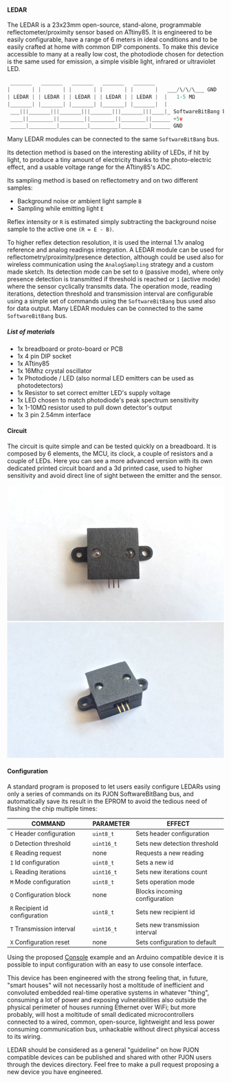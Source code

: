 
#### LEDAR
The LEDAR is a 23x23mm open-source, stand-alone, programmable reflectometer/proximity sensor based on ATtiny85. It is engineered to be easily configurable, have a range of 6 meters in ideal conditions and to be easily crafted at home with common DIP components. To make this device accessible to many at a really low cost, the photodiode chosen for detection is the same used for emission, a simple visible light, infrared or ultraviolet LED.

```cpp  
 _______   _______   _______   _______   _______
|       | |       | |       | |       | |       |   ___/\/\/\___ GND
| LEDAR | | LEDAR | | LEDAR | | LEDAR | | LEDAR |  |   1-5 MΩ
|_______| |_______| |_______| |_______| |_______|  |  
 ___|||_______|||_______|||_______|||_______|||____|_ SoftwareBitBang bus
 ____||________||________||________||________||______ +5v
 _____|_________|_________|_________|_________|______ GND
```
Many LEDAR modules can be connected to the same `SoftwareBitBang` bus.

Its detection method is based on the interesting ability of LEDs, if hit by light, to produce a tiny amount of electricity thanks to the photo-electric effect, and a usable voltage range for the ATtiny85's ADC.

Its sampling method is based on reflectometry and on two different samples:
- Background noise or ambient light sample `B`
- Sampling while emitting light `E`

Reflex intensity or `R` is estimated simply subtracting the background noise sample to the active one `(R = E - B)`.

To higher reflex detection resolution, it is used the internal 1.1v analog reference and analog readings integration. A LEDAR module can be used for reflectometry/proximity/presence detection, although could be used also for wireless communication using the `AnalogSampling` strategy and a custom made sketch. Its detection mode can be set to `0` (passive mode), where only presence detection is transmitted if threshold is reached or `1` (active mode) where the sensor cyclically transmits data. The operation mode, reading iterations, detection threshold and transmission interval are configurable using a simple set of commands using the `SoftwareBitBang` bus used also for data output. Many LEDAR modules can be connected to the same `SoftwareBitBang` bus.  

##### List of materials
- 1x breadboard or proto-board or PCB    
- 1x 4 pin DIP socket                    
- 1x ATtiny85                            
- 1x 16Mhz crystal oscillator            
- 1x Photodiode / LED (also normal LED emitters can be used as photodetectors)   
- 1x Resistor to set correct emitter LED's supply voltage                     
- 1x LED chosen to match photodiode's peak spectrum sensitivity          
- 1x 1-10MΩ resistor used to pull down detector's output                 
- 1x 3 pin 2.54mm interface                                              

#### Circuit
The circuit is quite simple and can be tested quickly on a breadboard. It is composed by 6 elements, the MCU, its clock, a couple of resistors and a couple of LEDs. Here you can see a more advanced version with its own dedicated printed circuit board and a 3d printed case, used to higher sensitivity and avoid direct line of sight between the emitter and the sensor.

![PJON](images/LEDAR-front.jpg)
![PJON](images/LEDAR-front-2.jpg)

#### Configuration
A standard program is proposed to let users easily configure LEDARs using only a series of commands on its PJON SoftwareBitBang bus, and automatically save its result in the EPROM to avoid the tedious need of flashing the chip multiple times:

| COMMAND                         | PARAMETER     | EFFECT                        |
| --------------------------------| --------------| ------------------------------|
|  `C` Header configuration       | `uint8_t`     | Sets header configuration     |
|  `D` Detection threshold        | `uint16_t`    | Sets new detection threshold  |
|  `E` Reading request            | none          | Requests a new reading        |
|  `I` Id configuration           | `uint8_t`     | Sets a new id                 |
|  `L` Reading iterations         | `uint16_t`    | Sets new iterations count     |
|  `M` Mode configuration         | `uint8_t`     | Sets operation mode           |
|  `Q` Configuration block        | none          | Blocks incoming configuration |
|  `R` Recipient id configuration | `uint8_t`     | Sets new recipient id         |
|  `T` Transmission interval      | `uint16_t`    | Sets new transmission interval|
|  `X` Configuration reset        | none          | Sets configuration to default |

Using the proposed [Console](software/Console/Console.ino) example and an Arduino compatible device it is possible to input configuration with an easy to use console interface.

This device has been engineered with the strong feeling that, in future, "smart houses" will not necessarily host a moltitude of inefficient and convoluted embedded real-time operative systems in whatever "thing", consuming a lot of power and exposing vulnerabilities also outside the physical perimeter of houses running Ethernet over WiFi; but more probably, will host a moltitude of small dedicated microcontrollers connected to a wired, common, open-source, lightweight and less power consuming communication bus, unhackable without direct physical access to its wiring.

LEDAR should be considered as a general "guideline" on how PJON compatible devices can be published and shared with other PJON users through the devices directory. Feel free to make a pull request proposing a new device you have engineered.   
